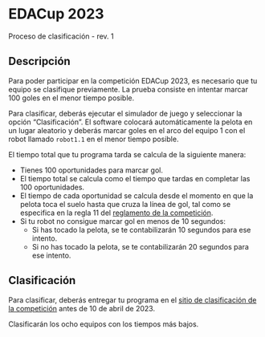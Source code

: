 # EDACup 2023

Proceso de clasificación - rev. 1

## Descripción

Para poder participar en la competición EDACup 2023, es necesario que tu equipo se clasifique previamente. La prueba consiste en intentar marcar 100 goles en el menor tiempo posible.

Para clasificar, deberás ejecutar el simulador de juego y seleccionar la opción “Clasificación”. El software colocará automáticamente la pelota en un lugar aleatorio y deberás marcar goles en el arco del equipo 1 con el robot llamado `robot1.1` en el menor tiempo posible.

El tiempo total que tu programa tarda se calcula de la siguiente manera:

- Tienes 100 oportunidades para marcar gol.
- El tiempo total se calcula como el tiempo que tardas en completar las 100 oportunidades.
- El tiempo de cada oportunidad se calcula desde el momento en que la pelota toca el suelo hasta que cruza la línea de gol, tal como se especifica en la regla 11 del [reglamento de la competición](REGLAMENTO.md).
- Si tu robot no consigue marcar gol en menos de 10 segundos:
  - Si has tocado la pelota, se te contabilizarán 10 segundos para ese intento.
  - Si no has tocado la pelota, se te contabilizarán 20 segundos para ese intento.

## Clasificación

Para clasificar, deberás entregar tu programa en el [sitio de clasificación de la competición](https://www.ieee.org) antes de 10 de abril de 2023.

Clasificarán los ocho equipos con los tiempos más bajos.
